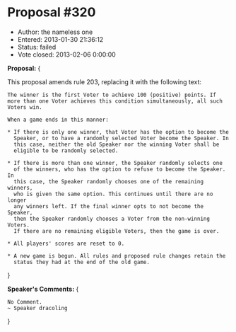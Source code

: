 Proposal #320
============= 
* Author: the nameless one
* Entered: 2013-01-30 21:36:12
* Status: failed
* Vote closed: 2013-02-06 0:00:00

__Proposal:__
{

This proposal amends rule 203, replacing it with the following text:

    The winner is the first Voter to achieve 100 (positive) points. If
    more than one Voter achieves this condition simultaneously, all such
    Voters win.
    
    When a game ends in this manner:
    
    * If there is only one winner, that Voter has the option to become the
      Speaker, or to have a randomly selected Voter become the Speaker. In
      this case, neither the old Speaker nor the winning Voter shall be
      eligible to be randomly selected.
    
    * If there is more than one winner, the Speaker randomly selects one
      of the winners, who has the option to refuse to become the Speaker. In
      this case, the Speaker randomly chooses one of the remaining winners,
      who is given the same option. This continues until there are no longer
      any winners left. If the final winner opts to not become the Speaker,
      then the Speaker randomly chooses a Voter from the non-winning Voters.
      If there are no remaining eligible Voters, then the game is over.
    
    * All players' scores are reset to 0.
    
    * A new game is begun. All rules and proposed rule changes retain the
      status they had at the end of the old game.

}

__Speaker's Comments:__
{

    No Comment.
    ~ Speaker dracoling

}
